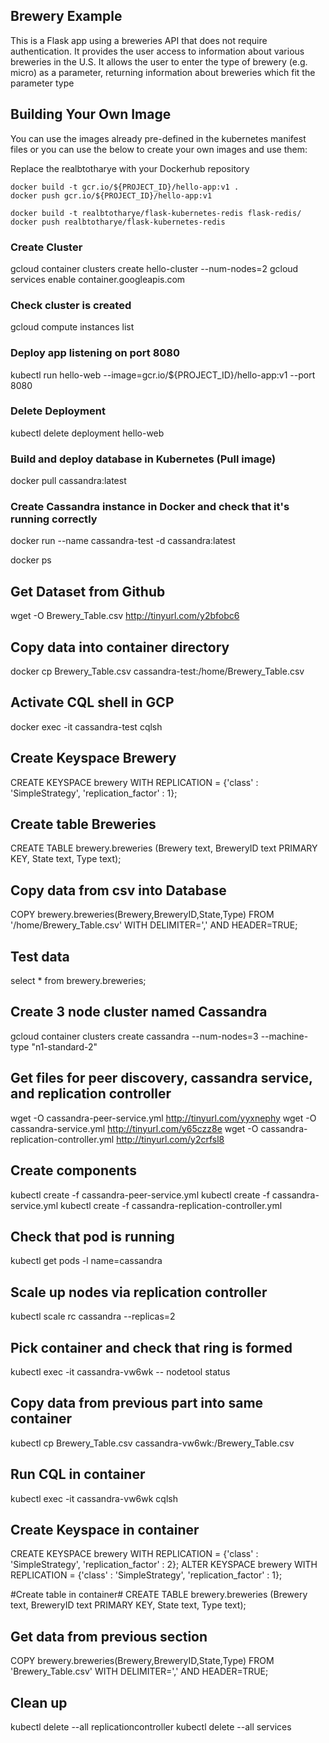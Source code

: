 ## Brewery Example

This is a Flask app using a breweries API that does not require authentication.
It provides the user access to information about various breweries in the U.S.
It allows the user to enter the type of brewery (e.g. micro) as a parameter, returning information about breweries which fit the parameter type


## Building Your Own Image
You can use the images already pre-defined in the kubernetes manifest files or you can use the below to create your own images and use them:

Replace the realbtotharye with your Dockerhub repository

```
docker build -t gcr.io/${PROJECT_ID}/hello-app:v1 .
docker push gcr.io/${PROJECT_ID}/hello-app:v1

docker build -t realbtotharye/flask-kubernetes-redis flask-redis/
docker push realbtotharye/flask-kubernetes-redis
```

### Create Cluster

gcloud container clusters create hello-cluster --num-nodes=2
gcloud services enable container.googleapis.com

### Check cluster is created 
gcloud compute instances list

### Deploy app listening on port 8080
kubectl run hello-web --image=gcr.io/${PROJECT_ID}/hello-app:v1 --port 8080

### Delete Deployment
kubectl delete deployment hello-web

### Build and deploy database in Kubernetes (Pull image)
docker pull cassandra:latest

### Create Cassandra instance in Docker and check that it's running correctly
docker run --name cassandra-test -d cassandra:latest

docker ps

## Get Dataset from Github
wget -O Brewery_Table.csv http://tinyurl.com/y2bfobc6

## Copy data into container directory
docker cp Brewery_Table.csv cassandra-test:/home/Brewery_Table.csv

## Activate CQL shell in GCP
docker exec -it cassandra-test cqlsh

## Create Keyspace Brewery
CREATE KEYSPACE brewery WITH REPLICATION = {'class' : 'SimpleStrategy', 'replication_factor' : 1};

## Create table Breweries
CREATE TABLE brewery.breweries (Brewery text, BreweryID text PRIMARY KEY, State text, Type text);

## Copy data from csv into Database
COPY brewery.breweries(Brewery,BreweryID,State,Type) FROM '/home/Brewery_Table.csv' WITH DELIMITER=',' AND HEADER=TRUE;

## Test data
select * from brewery.breweries;

## Create 3 node cluster named Cassandra
gcloud container clusters create cassandra --num-nodes=3 --machine-type "n1-standard-2"

## Get files for peer discovery, cassandra service, and replication controller
wget -O cassandra-peer-service.yml http://tinyurl.com/yyxnephy
wget -O cassandra-service.yml http://tinyurl.com/y65czz8e
wget -O cassandra-replication-controller.yml http://tinyurl.com/y2crfsl8

## Create components
kubectl create -f cassandra-peer-service.yml
kubectl create -f cassandra-service.yml
kubectl create -f cassandra-replication-controller.yml

## Check that pod is running
kubectl get pods -l name=cassandra

## Scale up nodes via replication controller
kubectl scale rc cassandra --replicas=2

## Pick container and check that ring is formed
kubectl exec -it cassandra-vw6wk  -- nodetool status

## Copy data from previous part into same container
kubectl cp Brewery_Table.csv cassandra-vw6wk:/Brewery_Table.csv

## Run CQL in container
kubectl exec -it cassandra-vw6wk cqlsh

## Create Keyspace in container
CREATE KEYSPACE brewery WITH REPLICATION = {'class' : 'SimpleStrategy', 'replication_factor' : 2};
ALTER KEYSPACE brewery WITH REPLICATION = {'class' : 'SimpleStrategy', 'replication_factor' : 1};

#Create table in container#
CREATE TABLE brewery.breweries (Brewery text, BreweryID text PRIMARY KEY, State text, Type text);

## Get data from previous section
COPY brewery.breweries(Brewery,BreweryID,State,Type) FROM 'Brewery_Table.csv' WITH DELIMITER=',' AND HEADER=TRUE;

## Clean up
kubectl delete --all replicationcontroller
kubectl delete --all services








